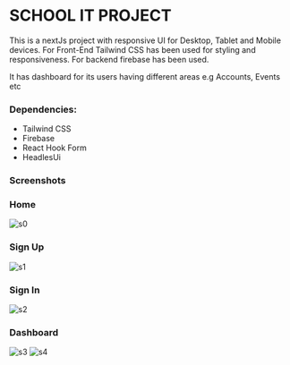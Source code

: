 # SCHOOL IT PROJECT

This is a nextJs project with responsive UI for Desktop, Tablet and Mobile devices. For Front-End Tailwind CSS has been used for styling and responsiveness. For backend firebase has been used.

It has dashboard for its users having different areas e.g Accounts, Events etc

### Dependencies:

- Tailwind CSS
- Firebase
- React Hook Form
- HeadlesUi

### Screenshots

### Home

<img src="https://github.com/code-simple/firebase-login/blob/main/screenshots/home.png" alt="s0" >

### Sign Up

<img src="https://github.com/code-simple/firebase-login/blob/main/screenshots/signup.png" alt="s1" >

### Sign In

<img src="https://github.com/code-simple/firebase-login/blob/main/screenshots/signin.png" alt="s2" >

### Dashboard

<img src="https://github.com/code-simple/firebase-login/blob/main/screenshots/dashboard.png" alt="s3" >

<img src="https://github.com/code-simple/firebase-login/blob/main/screenshots/dashboard2.png" alt="s4">

